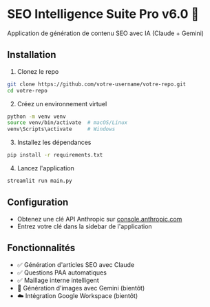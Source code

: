 # SEO Intelligence Suite Pro v6.0 🚀

Application de génération de contenu SEO avec IA (Claude + Gemini)

## Installation

1. Clonez le repo
```bash
git clone https://github.com/votre-username/votre-repo.git
cd votre-repo
```

2. Créez un environnement virtuel
```bash
python -m venv venv
source venv/bin/activate  # macOS/Linux
venv\Scripts\activate     # Windows
```

3. Installez les dépendances
```bash
pip install -r requirements.txt
```

4. Lancez l'application
```bash
streamlit run main.py
```

## Configuration

- Obtenez une clé API Anthropic sur [console.anthropic.com](https://console.anthropic.com/)
- Entrez votre clé dans la sidebar de l'application

## Fonctionnalités

- ✅ Génération d'articles SEO avec Claude
- ✅ Questions PAA automatiques
- ✅ Maillage interne intelligent
- 🎨 Génération d'images avec Gemini (bientôt)
- ☁️ Intégration Google Workspace (bientôt)
